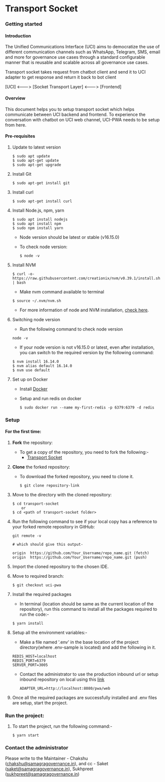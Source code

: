 # Transport Socket

### Getting started

#### Introduction

The Unified Communications Interface (UCI) aims to democratize the use of different communication channels such as WhatsApp, Telegram, SMS, email and more for governance use cases through a standard configurable manner that is reusable and scalable across all governance use cases.

Transport socket takes request from chatbot client and send it to UCI adapter to get response and return it back to bot client

\[UCI] <---> \[Socket Transport Layer] <---> \[Frontend]

#### Overview

This document helps you to setup transport socket which helps communicate between UCI backend and frontend. To experience the conversation with chatbot on UCI web channel, UCI-PWA needs to be setup from here.

#### Pre-requisites

1.  Update to latest version

    ```
    $ sudo apt update
    $ sudo apt-get update
    $ sudo apt-get upgrade
    ```
2.  Install Git

    ```
    $ sudo apt-get install git
    ```
3.  Install curl

    ```
    $ sudo apt-get install curl
    ```
4.  Install Node.js, npm, yarn

    ```
    $ sudo apt install nodejs
    $ sudo apt install npm
    $ sudo npm install yarn
    ```

    * Node version should be latest or stable (v16.15.0)
    *   To check node version:

        ```
        $ node -v
        ```
5.  Install NVM

    ```
    $ curl -o- https://raw.githubusercontent.com/creationix/nvm/v0.39.1/install.sh | bash
    ```

    * Make nvm command available to terminal

    ```
    $ source ~/.nvm/nvm.sh
    ```

    * For more information of node and NVM installation, [check here](https://www.digitalocean.com/community/tutorials/how-to-install-node-js-on-ubuntu-20-04).
6.  Switching node version

    * Run the following command to check node version

    ```
    node -v
    ```

    * If your node version is not v16.15.0 or latest, even after installation, you can switch to the required version by the following command:

    ```
    $ nvm install 16.14.0
    $ nvm alias default 16.14.0
    $ nvm use default
    ```
7. Set up on Docker
   * Install [Docker](https://www.digitalocean.com/community/tutorials/how-to-install-and-use-docker-on-ubuntu-20-04)
   *   Setup and run redis on docker

       ```
       $ sudo docker run --name my-first-redis -p 6379:6379 -d redis
       ```

### Setup

#### For the first time:

1. **Fork** the repository:
   * To get a copy of the repository, you need to fork the following:-
     * [Transport Socket](https://github.com/samagra-comms/transport-socket)
2. **Clone** the forked repository:
   *   To download the forked repository, you need to clone it.

       ```
       $ git clone repository-link
       ```
3.  Move to the directory with the cloned repository:

    ```
    $ cd transport-socket
        or
    $ cd <path of transport-socket folder>
    ```
4.  Run the following command to see if your local copy has a reference to your forked remote repository in GitHub:

    ```
    git remote -v

    # which should give this output-

    origin  https://github.com/Your_Username/repo_name.git (fetch)
    origin  https://github.com/Your_Username/repo_name.git (push)
    ```
5. Import the cloned repository to the chosen IDE.
6.  Move to required branch:

    ```
    $ git checkout uci-pwa
    ```
7.  Install the required packages

    * In terminal (location should be same as the current location of the repository), run this command to install all the packages required to run the code:-

    ```
    $ yarn install
    ```
8.  Setup all the environment variables:-

    * Make a file named '.env' in the base location of the project directory(where .env-sample is located) and add the following in it.

    ```
    REDIS_HOST=localhost
    REDIS_PORT=6379
    SERVER_PORT=3005
    ```

    *   Contact the administrator to use the production inbound url or setup inbound repository on local using this [link](backend-setup.md)

        ```
        ADAPTER_URL=http://localhost:8080/pwa/web
        ```
9. Once all the required packages are successfully installed and .env files are setup, start the project.

### Run the project:

1.  To start the project, run the following command:-

    ```
    $ yarn start
    ```

### Contact the administrator

Please write to the Maintainer - Chakshu (chakshu@samagragovernance.in), and cc - Saket (saket@samagragovernance.in), Sukhpreet (sukhpreet@samagragovernance.in)
